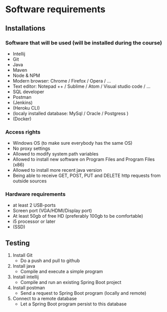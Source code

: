 # Software requirements 

## Installations
### Software that will be used (will be installed during the course)

- Intellij
- Git
- Java
- Maven
- Node & NPM
- Modern browser: Chrome / Firefox / Opera / ...
- Text editor: Notepad ++ / Sublime / Atom / Visual studio code / ...
- SQL developer
- Postman
- (Jenkins)
- (Heroku CLI)
- (localy installed database: MySql / Oracle / Postgress )
- (Docker)


### Access rights
- Windows OS (to make sure everybody has the same OS)
- No proxy settings
- Allowed to modify system path variables
- Allowed to install new software on Program Files and Program Files (x86)
- Allowed to install more recent java version
- Being able to receive GET, POST, PUT and DELETE http requests from outside sources

### Hardware requirements
- at least 2 USB-ports
- Screen port (VGA/HDMI/Display port)
- At least 50gb of free HD (preferably 100gb to be comfortable)
- i5 processor or later
- (SSD)


## Testing
1. Install Git
   - Do a push and pull to github
1. Install java
   - Compile and execute a simple program
1. Install intellij
   - Compile and run an existing Spring Boot project
1. Install postman
   - Send a request to Spring Boot program (locally and remote)
1. Connect to a remote database
   - Let a Spring Boot program persist to this database
